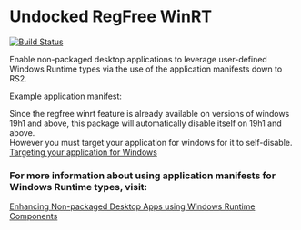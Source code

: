 # Undocked RegFree WinRT

[![Build Status](https://dev.azure.com/microsoft/Dart/_apis/build/status/Undocked%20RegFree%20WinRT%20Nuget?branchName=master)](https://dev.azure.com/microsoft/Dart/_build/latest?definitionId=47851&branchName=master)

Enable non-packaged desktop applications 
to leverage user-defined Windows Runtime types via the use of the 
application manifests down to RS2. 

Example application manifest:
<?xml version="1.0" encoding="UTF-8" standalone="yes"?>
<assembly xmlns="urn:schemas-microsoft-com:asm.v1" manifestVersion="1.0">
  <file name="TestComponent.dll">
    <activatableClass
        clsid="TestComponent.Class1"
        threadingModel="Both"
        xmlns="urn:schemas-microsoft-com:winrt.v1" />
    <activatableClass
        clsid="TestComponent.Class2"
        threadingModel="sta"
        xmlns="urn:schemas-microsoft-com:winrt.v1" />
    <activatableClass
        clsid="TestComponent.Class3"
        threadingModel="mta"
        xmlns="urn:schemas-microsoft-com:winrt.v1" />
  </file>
</assembly>

Since the regfree winrt feature is already available on versions of windows 19h1 and above, 
this package will automatically disable itself on 19h1 and above.  
However you must target your application for windows for it to self-disable.
[Targeting your application for Windows](https://docs.microsoft.com/en-us/windows/win32/sysinfo/targeting-your-application-at-windows-8-1)

### For more information about using application manifests for Windows Runtime types, visit:
[Enhancing Non-packaged Desktop Apps using Windows Runtime Components](https://blogs.windows.com/windowsdeveloper/2019/04/30/enhancing-non-packaged-desktop-apps-using-windows-runtime-components/)


